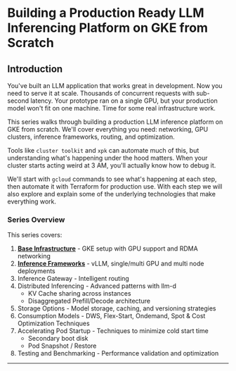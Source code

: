 # Building a Production Ready LLM Inferencing Platform on GKE from Scratch

## Introduction

You've built an LLM application that works great in development. Now you need to serve it at scale. Thousands of concurrent requests with sub-second latency. Your prototype ran on a single GPU, but your production model won't fit on one machine. Time for some real infrastructure work.

This series walks through building a production LLM inference platform on GKE from scratch. We'll cover everything you need: networking, GPU clusters, inference frameworks, routing, and optimization.

Tools like `cluster toolkit` and `xpk` can automate much of this, but understanding what's happening under the hood matters. When your cluster starts acting weird at 3 AM, you'll actually know how to debug it.

We'll start with `gcloud` commands to see what's happening at each step, then automate it with Terraform for production use. With each step we will also explore and explain some of the underlying technologies that make everything work.

### Series Overview

This series covers:

1. **[Base Infrastructure](part1.md)** - GKE setup with GPU support and RDMA networking
2. **[Inference Frameworks](part2.md)** - vLLM, single/multi GPU and multi node deployments
3. Inference Gateway - Intelligent routing
4. Distributed Inferencing - Advanced patterns with llm-d
   - KV Cache sharing across instances
   - Disaggregated Prefill/Decode architecture
5. Storage Options - Model storage, caching, and versioning strategies
6. Consumption Models - DWS, Flex-Start, Ondemand, Spot & Cost Optimization Techniques
7. Accelerating Pod Startup - Techniques to minimize cold start time
   - Secondary boot disk
   - Pod Snapshot / Restore
8. Testing and Benchmarking - Performance validation and optimization

---
